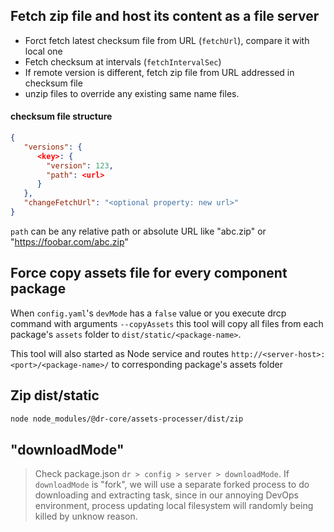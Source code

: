 ## Fetch zip file and host its content as a file server
- Forct fetch latest checksum file from URL (`fetchUrl`), compare it with local one
- Fetch checksum at intervals (`fetchIntervalSec`)
- If remote version is different, fetch zip file from URL addressed in checksum file
- unzip files to override any existing same name files.
#### checksum file structure
```json
{
   "versions": {
      <key>: {
        "version": 123,
        "path": <url>
      }
   },
   "changeFetchUrl": "<optional property: new url>"
}
```
`path` can be any relative path or absolute URL like "abc.zip"  or "https://foobar.com/abc.zip"



## Force copy assets file for every component package
When `config.yaml`'s `devMode` has a `false` value or
you execute drcp command with arguments `--copyAssets`
this tool will copy all files from each package's `assets` folder to `dist/static/<package-name>`.

This tool will also started as Node service and routes `http://<server-host>:<port>/<package-name>/` to corresponding package's assets folder

## Zip dist/static
```bash
node node_modules/@dr-core/assets-processer/dist/zip
```

## "downloadMode"
> Check package.json `dr > config > server > downloadMode`.
If `downloadMode` is "fork", we will use a separate forked process to do downloading and extracting task, since in our
annoying DevOps environment, process updating local filesystem will randomly being killed by unknow reason.
